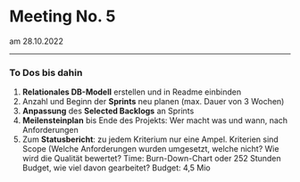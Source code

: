 # Meeting No. 5
am 28.10.2022
<hr>

### To Dos bis dahin

<ol>
    <li><b>Relationales DB-Modell</b>  erstellen und in Readme einbinden</li>
    <li>Anzahl und Beginn der <b>Sprints</b> neu planen (max. Dauer von 3 Wochen)</li>
    <li><b>Anpassung</b> des <b>Selected Backlogs</b> an Sprints</li>
    <li><b>Meilensteinplan</b> bis Ende des Projekts: Wer macht was und wann, nach Anforderungen</li>
    <li>Zum <b>Statusbericht</b>: zu jedem Kriterium nur eine Ampel. Kriterien sind Scope (Welche Anforderungen wurden umgesetzt, welche nicht?
    Wie wird die Qualität bewertet? Time: Burn-Down-Chart oder 252 Stunden Budget, wie viel davon gearbeitet? Budget: 4,5 Mio</li>
</ol>
